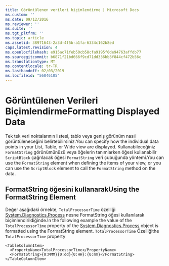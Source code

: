 ```yaml
---
title: Görüntülenen verileri biçimlendirme | Microsoft Docs
ms.custom: ''
ms.date: 09/12/2016
ms.reviewer: ''
ms.suite: ''
ms.tgt_pltfrm: ''
ms.topic: article
ms.assetid: 38971643-2a3d-4f5b-a1fa-6334c162b8ed
caps.latest.revision: 4
ms.openlocfilehash: e915ac71feb50cb58cfa9195f0de94763affdb77
ms.sourcegitcommit: b6871f21bd666f9cd71dd336bb3f844cf472b56c
ms.translationtype: MT
ms.contentlocale: tr-TR
ms.lasthandoff: 02/03/2019
ms.locfileid: "56846105"
---
```

# <a name="formatting-displayed-data"></a><span data-ttu-id="9ca1f-102">Görüntülenen Verileri Biçimlendirme</span><span class="sxs-lookup"><span data-stu-id="9ca1f-102">Formatting Displayed Data</span></span>

<span data-ttu-id="9ca1f-103">Tek tek veri noktalarının listesi, tablo veya geniş görünüm nasıl görüntüleneceğini belirtebilirsiniz.</span><span class="sxs-lookup"><span data-stu-id="9ca1f-103">You can specify how the individual data points in your List, Table, or Wide view are displayed.</span></span> <span data-ttu-id="9ca1f-104">Kullanabileceğiniz `FormatString` görünümünüzü veya öğelerin tanımlarken öğesi kullanabilir `ScriptBlock` çağrılacak öğesi `FormatString` veri çubuğunda yöntemi.</span><span class="sxs-lookup"><span data-stu-id="9ca1f-104">You can use the `FormatString` element when defining the items of your view, or you can use the `ScriptBlock` element to call the `FormatString` method on the data.</span></span>

## <a name="using-the-formatstring-element"></a><span data-ttu-id="9ca1f-105">FormatString öğesini kullanarak</span><span class="sxs-lookup"><span data-stu-id="9ca1f-105">Using the FormatString Element</span></span>

<span data-ttu-id="9ca1f-106">Değer aşağıdaki örnekte, `TotalProcessorTime` özelliği [System.Diagnostics.Process](/dotnet/api/System.Diagnostics.Process) nesne FormatString öğesi kullanılarak biçimlendirildiğinde.</span><span class="sxs-lookup"><span data-stu-id="9ca1f-106">In the following example the value of the `TotalProcessorTime` property of the [System.Diagnostics.Process](/dotnet/api/System.Diagnostics.Process) object is formatted using the FormatString element.</span></span> <span data-ttu-id="9ca1f-107">`TotalProcessorTime` Özelliği</span><span class="sxs-lookup"><span data-stu-id="9ca1f-107">the `TotalProcessorTime` property</span></span>

```
<TableColumnItem>
  <PropertyName>TotalProcessorTime</PropertyName>
  <FormatString>{0:MMM}{0:dd}{0:HH}:{0:mm}</FormatString>
</TableColumnItem>
```



